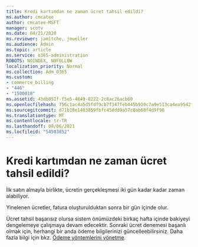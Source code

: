 ```yaml
---
title: Kredi kartımdan ne zaman ücret tahsil edildi?
ms.author: cmcatee
author: cmcatee-MSFT
manager: scotv
ms.date: 04/21/2020
ms.reviewer: jamitche, jmueller
ms.audience: Admin
ms.topic: article
ms.service: o365-administration
ROBOTS: NOINDEX, NOFOLLOW
localization_priority: Normal
ms.collection: Adm_O365
ms.custom:
- commerce_billing
- "446"
- "1500018"
ms.assetid: 43db851f-f5e5-4849-8222-2c8ac26acb60
ms.openlocfilehash: 756c1ac4a5d5fdf9cb7f347feb445b910c7a9e513ca4ea9542f5e1fbb08c954f
ms.sourcegitcommit: d71b18e1403859fbfc45ddd9a57c8ab68f4d9f96
ms.translationtype: MT
ms.contentlocale: tr-TR
ms.lasthandoff: 08/06/2021
ms.locfileid: "54503852"
---
```

# <a name="when-is-my-credit-card-charged"></a>Kredi kartımdan ne zaman ücret tahsil edildi?

İlk satın almayla birlikte, ücretin gerçekleşmesi iki gün kadar kadar zaman alabiliyor.
  
Yinelenen ücretler, fatura oluşturulduktan sonra bir gün içinde olur.
  
Ücret tahsil başarısız olursa sistem önümüzdeki birkaç hafta içinde bakiyeyi dengelemeye çalışmaya devam edecektir. Sonraki ücret denemesi başarılı olmak için, herhangi bir anda ödeme bilgilerinizi güncelleebilirsiniz. Daha fazla bilgi için bkz. [Ödeme yöntemlerini yönetme](/microsoft-365/commerce/billing-and-payments/manage-payment-methods).